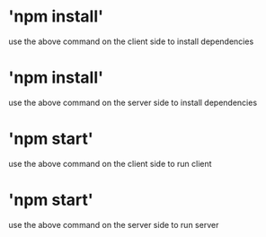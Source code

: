 # 'npm install'
use the above command on the client side to install dependencies

# 'npm install'
use the above command on the server side to install dependencies

# 'npm start'
use the above command on the client side to run client

# 'npm start'
use the above command on the server side to run server